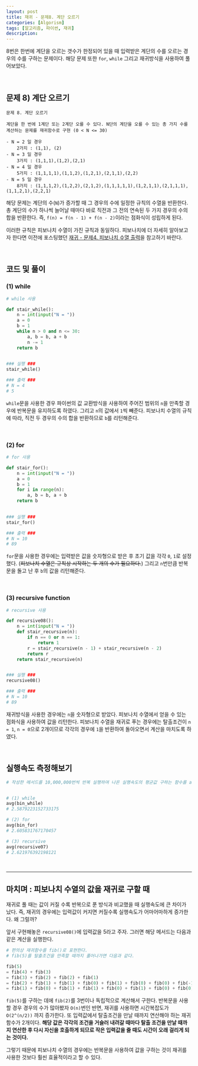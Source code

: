 ```yaml
---
layout: post
title: 재귀 - 문제8. 계단 오르기
categories: [Algorism]
tags: [알고리즘, 파이썬, 재귀]
description: 
---
```


8번은 한번에 계단을 오르는 갯수가 한정되어 있을 때 입력받은 계단의 수를 오르는 경우의 수를 구하는 문제이다. 해당 문제 또한 `for`, `while` 그리고  재귀방식을 사용하여 풀어보았다.

<br>

## 문제 8) 계단 오르기

```
문제 8. 계단 오르기

계단을 한 번에 1계단 또는 2계단 오를 수 있다. N단의 계단을 오를 수 있는 총 가지 수를 계산하는 문제를 재귀함수로 구현 (0 < N <= 30)

- N = 2 일 경우 
    2가지 : (1,1), (2)
- N = 3 일 경우 
    3가지 : (1,1,1),(1,2),(2,1)
- N = 4 일 경우 
    5가지 : (1,1,1,1),(1,1,2),(1,2,1),(2,1,1),(2,2)
- N = 5 일 경우 
    8가지 : (1,1,1,2),(1,2,2),(2,1,2),(1,1,1,1,1),(1,2,1,1),(2,1,1,1),(1,1,2,1),(2,2,1)
```

해당 문제는 계단의 수(`N`)가 증가할 때 그 경우의 수에 일정한 규칙의 수열을 반환한다. 총 계단의 수가 하나씩 늘어날 때마다 바로 직전과 그 전의 연속된 두 가지 경우의 수의 합을 반환한다. 즉, `f(n) = f(n - 1) + f(n - 2)`이라는 점화식이 성립하게 된다. 

이러한 규칙은 피보나치 수열이 가진 규칙과 동일하다. 피보나치에 더 자세히 알아보고자 한다면 이전에 포스팅했던 <a href="http://juliahwang.kr/algorism/2017/09/18/%EC%9E%AC%EA%B7%80%ED%95%A8%EC%88%98%EC%9D%91%EC%9A%A94.html" target="_blank">재귀 - 문제4. 피보나치 수열 출력</a>을 참고하기 바란다. 
  
<br>

## 코드 및 풀이

### (1) while

```python
# while 사용 

def stair_while():
    n = int(input("N = "))
    a = 0
    b = 1
    while n > 0 and n <= 30:
        a, b = b, a + b
        n -= 1
    return b
    

### 실행 ###
stair_while()

### 출력 ###
# N = 4
# 5
```

`while`문을 사용한 경우 파이썬의 값 교환방식을 사용하여 주어진 범위의 `n`을 만족할 경우에 반복문을 유지하도록 하였다. 그리고 `n`의 값에서 `1`씩 빼준다. 피보나치 수열의 규칙에 따라, 직전 두 경우의 수의 합을 반환하므로 `b`를 리턴해준다. 

<br>

### (2) for

```python
# for 사용 

def stair_for():
    n = int(input("N = "))
    a = 0
    b = 1
    for i in range(n):
        a, b = b, a + b
    return b
    

### 실행 ###
stair_for()

### 출력 ###
# N = 10
# 89
```

`for`문을 사용한 경우에는 입력받은 값을 숫자형으로 받은 후 초기 값을 각각 `0`, `1`로 설정했다. (~~피보나치 수열은 규칙상 시작하는 두 개의 수가 필요하다.~~) 그리고 `n`번만큼 반복문을 돌고 난 후 `b`의 값을 리턴해준다. 

<br>

### (3) recursive function

```python
# recursive 사용

def recursive08():
    n = int(input("N = "))
    def stair_recursive(n):
        if n == 0 or n == 1:
            return 1
        r = stair_recursive(n - 1) + stair_recursive(n - 2)
        return r
    return stair_recursive(n)


### 실행 ###
recursive08()

### 출력 ###
# N = 10
# 89
```

재귀방식을 사용한 경우에는 `n`을 숫자형으로 받았다. 피보나치 수열에서 얻을 수 있는 점화식을 사용하여 값을 리턴한다. 피보나치 수열을 재귀로 푸는 경우에는 탈출조건이 `n = 1`, `n = 0`으로 2개이므로 각각의 경우에 `1`을 반환하여 돌아오면서 계산을 마치도록 하였다. 

<br>
 
## 실행속도 측정해보기 

```python
# 작성한 메서드를 10,000,000번씩 반복 실행하여 나온 실행속도의 평균값 구하는 함수를 avg()로 정의하였다.


# (1) while
avg(bin_while)
# 2.5879223152733175

# (2) for
avg(bin_for)
# 2.605831767170457

# (3) recursive
avg(recursive07)
# 2.621976392198121
```

<br>

---

## 마치며 : 피보나치 수열의 값을 재귀로 구할 때

재귀로 풀 때는 값이 커질 수록 반복으로 푼 방식과 비교했을 때 실행속도에 큰 차이가 났다. 즉, 재귀의 경우에는 입력값이 커지면 커질수록 실행속도가 어마어마하게 증가한다. 왜 그럴까?

앞서 구현해놓은 `recursive08()`에 입력값을 5라고 주자. 그러면 해당 메서드는 다음과 같은 계산을 실행한다. 

```python
# 편의상 재귀함수를 fib()로 표현한다. 
# fib(5)를 탈출조건을 만족할 때까지 풀어나가면 다음과 같다.

fib(5) 
= fib(4) + fib(3)
= fib(3) + fib(2) + fib(2) + fib(1) 
= fib(2) + fib(1) + fib(1) + fib(0) + fib(1) + fib(0) + fib(0) + fib(-1)
= fib(1) + fib(0) + fib(1) + fib(1) + fib(0) + fib(1) + fib(0) + fib(0) + fib(-1)
```

`fib(5)`를 구하는 데에 `fib(2)`를 3번이나 독립적으로 계산해서 구한다. 반복문을 사용할 경우 경우의 수가 많아봤자 `O(n)`번인 반면, 재귀를 사용하면 시간복잡도가 `O(2^(n/2))` 까지 증가한다. 또 입력값에서 탈출조건을 만날 때까지 연산해야 하는 재귀 함수가 2개이다. **해당 값은 각각의 조건을 거슬러 내려갈 때마다 탈출 조건을 만날 때까지 연산한 후 다시 자신을 호출하게 되므로 작은 입력값을 줄 때도 시간이 오래 걸리게 되는 것이다.**

그렇기 때문에 피보나치 수열의 경우에는 반복문을 사용하여 값을 구하는 것이 재귀를 사용한 것보다 훨씬 효율적이라고 할 수 있다. 

<br>
